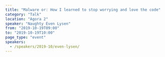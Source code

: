 ```yaml
---
title: "Malware or: How I learned to stop worrying and love the code"
category: "Talk"
location: "Agora 2"
speaker: "Naughty Even Lysen"
from: "2019-10-19T09:00"
to: "2019-10-19T10:00"
page_type: "event"
speakers:
  - /speakers/2019-10/even-lysen/
---
```


